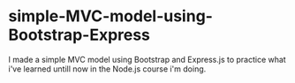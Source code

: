 # simple-MVC-model-using-Bootstrap-Express
 I made a simple MVC model using Bootstrap and Express.js to practice what i've learned untill now in the Node.js course i'm doing.
